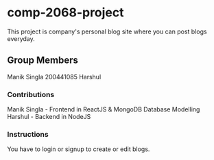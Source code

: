# comp-2068-project
This project is company's personal blog site where you can post blogs everyday.


## Group Members
Manik Singla 200441085
Harshul 

### Contributions
Manik Singla - Frontend in ReactJS & MongoDB Database Modelling
Harshul - Backend in NodeJS

### Instructions
You have to login or signup to create or edit blogs.
